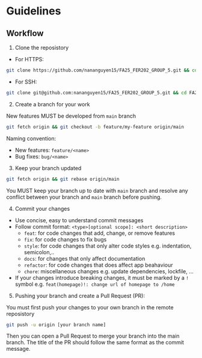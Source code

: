 # Guidelines

## Workflow

1. Clone the reposistory

- For HTTPS:

```bash
git clone https://github.com/nananguyen15/FA25_FER202_GROUP_5.git && cd FA25_FER202_GROUP_5
```

- For SSH:

```bash
git clone git@github.com:nananguyen15/FA25_FER202_GROUP_5.git && cd FA25_FER202_GROUP_5
```

2. Create a branch for your work

New features MUST be developed from `main` branch

```bash
git fetch origin && git checkout -b feature/my-feature origin/main
```

Naming convention:

- New features: `feature/<name>`
- Bug fixes: `bug/<name>`

3. Keep your branch updated

```bash
git fetch origin && git rebase origin/main
```

You MUST keep your branch up to date with `main` branch and resolve any
conflict between your branch and `main` branch before pushing.

4. Commit your changes

- Use concise, easy to understand commit messages
- Follow commit format: `<type>[optional scope]: <short description>`
  - `feat`: for code changes that add, change, or remove features
  - `fix`: for code changes to fix bugs
  - `style`: for code changes that only alter code styles e.g. indentation, semicolon,..
  - `docs`: for changes that only affect documentation
  - `refactor`: for code changes that does affect app beahaviour
  - `chore`: miscellaneous changes e.g. update dependencies, lockfile, ...
- If your changes introduce breaking changes, it must be marked by a `!` symbol
  e.g. `feat(homepage)!: change url of homepage to /home`

5. Pushing your branch and create a Pull Request (PR):

You must first push your changes to your own branch in the remote reposistory

```bash
git push -u origin [your branch name]
```

Then you can open a Pull Request to merge your branch into the main branch.
The title of the PR should follow the same format as the commit message.
